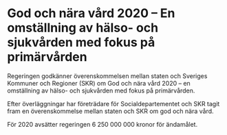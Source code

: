# God och nära vård 2020 – En omställning av hälso- och sjukvården med fokus på primärvården

Regeringen godkänner överenskommelsen mellan staten och Sveriges Kommuner och Regioner (SKR) om God och nära vård 2020 – en omställning av hälso\- och sjukvården med fokus på primärvården.


Efter överläggningar har företrädare för Socialdepartementet och SKR tagit fram en överenskommelse mellan staten och SKR om god och nära vård.

För 2020 avsätter regeringen 6 250 000 000 kronor för ändamålet.
